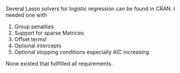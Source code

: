 Several Lasso solvers for logistic regression can be found in CRAN. I needed one with

1. Group penalties
2. Support for sparse Matrices
3. Offset terms!
4. Optional intercepts
5. Optional stopping conditions especially AIC increasing

None existed that fullfilled all requirements.
